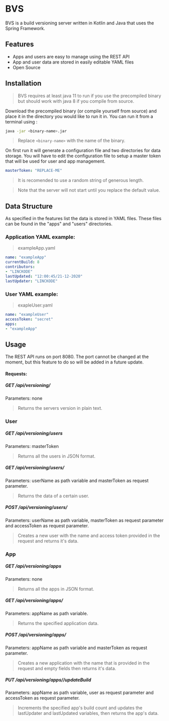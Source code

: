 # BVS


BVS is a build versioning server written in Kotlin and Java that uses the Spring Framework.

## Features
  - Apps and users are easy to manage using the REST API
  - App and user data are stored in easily editable YAML files
  - Open Source

## Installation
>BVS requires at least java 11 to run if you use the precompiled binary but should work with java 8 if you compile from source.

Download the precompiled binary (or compile yourself from source) and place it in the directory you would like to run it in.
You can run it from a terminal using :
```sh
java -jar <binary-name>.jar
```
>Replace ```<binary-name>``` with the name of the binary.

On first run it will generate a configuration file and two directories for data storage.
You will have to edit the configuration file to setup a master token that will be used for user and app management.

```yaml
masterToken: "REPLACE-ME"
```

>It is recomended to use a random string of generous length.

>Note that the server will not start until you replace the default value.

## Data Structure
As specified in the features list the data is stored in YAML files.
These files can be found in the "apps" and "users" directories.

### Application YAML example:

> exampleApp.yaml

```yaml
name: "exampleApp"
currentBuild: 8
contributors:
- "LINCKODE"
lastUpdated: "12:00:45/21-12-2020"
lastUpdater: "LINCKODE"
```

### User YAML example:

> exapleUser.yaml

```yaml
name: "exampleUser"
accessToken: "secret"
apps:
- "exampleApp"

```


## Usage

The REST API runs on port 8080. The port cannot be changed at the moment, but this feature to do so will be added in a future update.

#### Requests:

##### GET /api/versioning/
Parameters: none
>Returns the servers version in plain text.

### User

##### GET /api/versioning/users
Parameters: masterToken
>Returns all the users in JSON format.

##### GET /api/versioning/users/<userName>
Parameters: userName as path variable and masterToken as request parameter.
>Returns the data of a certain user.

##### POST /api/versioning/users/<userName>
Parameters: userName as path variable, masterToken as request parameter and accessToken as request parameter.
>Creates a new user with the name and access token provided in the request and returns it's data.

### App

##### GET /api/versioning/apps
Parameters: none
>Returns all the apps in JSON format.

##### GET /api/versioning/apps/<appName>
Parameters: appName as path variable.
>Returns the specified application data.

##### POST /api/versioning/apps/<appName>
Parameters: appName as path variable and masterToken as request parameter.
>Creates a new application with the name that is provided in the request and empty fields then returns it's data.

##### PUT /api/versioning/apps/<appName>/updateBuild
Parameters: appName as path variable, user as request parameter and accessToken as request parameter.
>Increments the specified app's build count and updates the lastUpdater and lastUpdated variables, then returns the app's data.
